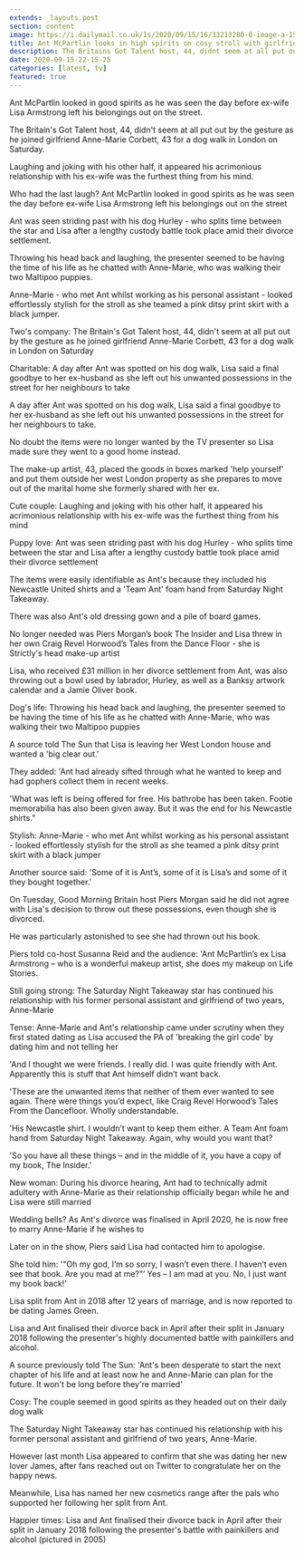 ```yaml
---
extends: _layouts.post
section: content
image: https://i.dailymail.co.uk/1s/2020/09/15/16/33213280-0-image-a-151_1600183337719.jpg 
title: Ant McPartlin looks in high spirits on cosy stroll with girlfriend Anne-Marie Corbett 
description: The Britains Got Talent host, 44, didnt seem at all put out by his ex-wifes gesture as he joined his girlfriend of two years, Anne-Marie Corbett, 43 for a dog walk in London on Saturday. 
date: 2020-09-15-22-15-25 
categories: [latest, tv] 
featured: true 
--- 
```

Ant McPartlin looked in good spirits as he was seen the day before ex-wife Lisa Armstrong left his belongings out on the street. 

The Britain's Got Talent host, 44, didn't seem at all put out by the gesture as he joined girlfriend Anne-Marie Corbett, 43 for a dog walk in London on Saturday.

Laughing and joking with his other half, it appeared his acrimonious relationship with his ex-wife was the furthest thing from his mind. 

Who had the last laugh? Ant McPartlin looked in good spirits as he was seen the day before ex-wife Lisa Armstrong left his belongings out on the street

Ant was seen striding past with his dog Hurley - who splits time between the star and Lisa after a lengthy custody battle took place amid their divorce settlement. 

Throwing his head back and laughing, the presenter seemed to be having the time of his life as he chatted with Anne-Marie, who was walking their two Maltipoo puppies. 

Anne-Marie - who met Ant whilst working as his personal assistant - looked effortlessly stylish for the stroll as she teamed a pink ditsy print skirt with a black jumper.

Two's company: The Britain's Got Talent host, 44, didn't seem at all put out by the gesture as he joined girlfriend Anne-Marie Corbett, 43 for a dog walk in London on Saturday

Charitable: A day after Ant was spotted on his dog walk, Lisa said a final goodbye to her ex-husband as she left out his unwanted possessions in the street for her neighbours to take

A day after Ant was spotted on his dog walk, Lisa said a final goodbye to her ex-husband as she left out his unwanted possessions in the street for her neighbours to take.

No doubt the items were no longer wanted by the TV presenter so Lisa made sure they went to a good home instead.

The make-up artist, 43, placed the goods in boxes marked 'help yourself' and put them outside her west London property as she prepares to move out of the marital home she formerly shared with her ex. 

Cute couple: Laughing and joking with his other half, it appeared his acrimonious relationship with his ex-wife was the furthest thing from his mind

Puppy love: Ant was seen striding past with his dog Hurley - who splits time between the star and Lisa after a lengthy custody battle took place amid their divorce settlement

The items were easily identifiable as Ant's because they included his Newcastle United shirts and a 'Team Ant' foam hand from Saturday Night Takeaway.

There was also Ant's old dressing gown and a pile of board games.

No longer needed was Piers Morgan’s book The Insider and Lisa threw in her own Craig Revel Horwood’s Tales from the Dance Floor - she is Strictly's head make-up artist

Lisa, who received £31 million in her divorce settlement from Ant, was also throwing out a bowl used by labrador, Hurley, as well as a Banksy artwork calendar and a Jamie Oliver book. 

Dog's life: Throwing his head back and laughing, the presenter seemed to be having the time of his life as he chatted with Anne-Marie, who was walking their two Maltipoo puppies

A source told The Sun that Lisa is leaving her West London house and wanted a 'big clear out.'

They added: 'Ant had already sifted through what he wanted to keep and had gophers collect them in recent weeks.

'What was left is being offered for free. His bathrobe has been taken. Footie memorabilia has also been given away. But it was the end for his Newcastle shirts.”

Stylish: Anne-Marie - who met Ant whilst working as his personal assistant - looked effortlessly stylish for the stroll as she teamed a pink ditsy print skirt with a black jumper

Another source said: 'Some of it is Ant’s, some of it is Lisa’s and some of it they bought together.' 

On Tuesday, Good Morning Britain host Piers Morgan said he did not agree with Lisa's decision to throw out these possessions, even though she is divorced.

He was particularly astonished to see she had thrown out his book.

Piers told co-host Susanna Reid and the audience: 'Ant McPartlin’s ex Lisa Armstrong – who is a wonderful makeup artist, she does my makeup on Life Stories.

Still going strong: The Saturday Night Takeaway star has continued his relationship with his former personal assistant and girlfriend of two years, Anne-Marie

Tense: Anne-Marie and Ant's relationship came under scrutiny when they first stated dating as Lisa accused the PA of 'breaking the girl code' by dating him and not telling her 

'And I thought we were friends. I really did. I was quite friendly with Ant. Apparently this is stuff that Ant himself didn’t want back.

'These are the unwanted items that neither of them ever wanted to see again. There were things you’d expect, like Craig Revel Horwood’s Tales From the Dancefloor. Wholly understandable.

'His Newcastle shirt. I wouldn’t want to keep them either. A Team Ant foam hand from Saturday Night Takeaway. Again, why would you want that?

'So you have all these things – and in the middle of it, you have a copy of my book, The Insider.'

New woman: During his divorce hearing, Ant had to technically admit adultery with Anne-Marie as their relationship officially began while he and Lisa were still married

Wedding bells? As Ant's divorce was finalised in April 2020, he is now free to marry Anne-Marie if he wishes to

Later on in the show, Piers said Lisa had contacted him to apologise.

She told him: '"Oh my god, I’m so sorry, I wasn’t even there. I haven’t even see that book. Are you mad at me?"’ Yes – I am mad at you. No, I just want my book back!' 

Lisa split from Ant in 2018 after 12 years of marriage, and is now reported to be dating James Green.

Lisa and Ant finalised their divorce back in April after their split in January 2018 following the presenter's highly documented battle with painkillers and alcohol.

A source previously told The Sun: 'Ant's been desperate to start the next chapter of his life and at least now he and Anne-Marie can plan for the future. It won't be long before they're married'

Cosy: The couple seemed in good spirits as they headed out on their daily dog walk 

The Saturday Night Takeaway star has continued his relationship with his former personal assistant and girlfriend of two years, Anne-Marie.

However last month Lisa appeared to confirm that she was dating her new lover James, after fans reached out on Twitter to congratulate her on the happy news. 

Meanwhile, Lisa has named her new cosmetics range after the pals who supported her following her split from Ant. 

Happier times: Lisa and Ant finalised their divorce back in April after their split in January 2018 following the presenter's battle with painkillers and alcohol (pictured in 2005)

